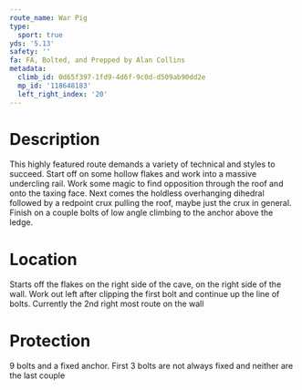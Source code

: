 ```yaml
---
route_name: War Pig
type:
  sport: true
yds: '5.13'
safety: ''
fa: FA, Bolted, and Prepped by Alan Collins
metadata:
  climb_id: 0d65f397-1fd9-4d6f-9c0d-d509ab90dd2e
  mp_id: '118648183'
  left_right_index: '20'
---
```

# Description
This highly featured route demands a variety of technical and styles to succeed. Start off on some hollow flakes and work into a massive undercling rail. Work some magic to find opposition through the roof and onto the taxing face. Next comes the holdless overhanging dihedral followed by a redpoint crux pulling the roof, maybe just the crux in general. Finish on a couple bolts of low angle climbing to the anchor above the ledge.

# Location
Starts off the flakes on the right side of the cave, on the right side of the wall. Work out left after clipping the first bolt and continue up the line of bolts. Currently the 2nd right most route on the wall

# Protection
9 bolts and a fixed anchor. First 3 bolts are not always fixed and neither are the last couple
